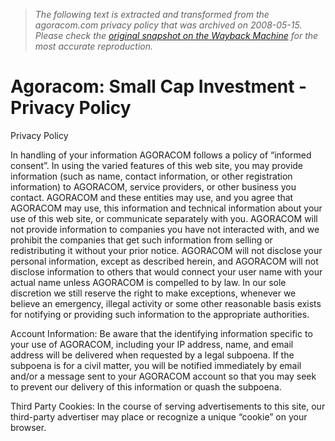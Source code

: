 > *The following text is extracted and transformed from the agoracom.com privacy policy that was archived on 2008-05-15. Please check the [original snapshot on the Wayback Machine](https://web.archive.org/web/20080515100442id_/http%3A//www.agoracom.com/privacy-policy) for the most accurate reproduction.*

# Agoracom: Small Cap Investment - Privacy Policy

Privacy Policy

In handling of your information AGORACOM follows a policy of “informed consent”. In using the varied features of this web site, you may provide information (such as name, contact information, or other registration information) to AGORACOM, service providers, or other business you contact. AGORACOM and these entities may use, and you agree that AGORACOM may use, this information and technical information about your use of this web site, or communicate separately with you. AGORACOM will not provide information to companies you have not interacted with, and we prohibit the companies that get such information from selling or redistributing it without your prior notice. AGORACOM will not disclose your personal information, except as described herein, and AGORACOM will not disclose information to others that would connect your user name with your actual name unless AGORACOM is compelled to by law. In our sole discretion we still reserve the right to make exceptions, whenever we believe an emergency, illegal activity or some other reasonable basis exists for notifying or providing such information to the appropriate authorities.

Account Information: Be aware that the identifying information specific to your use of AGORACOM, including your IP address, name, and email address will be delivered when requested by a legal subpoena. If the subpoena is for a civil matter, you will be notified immediately by email and/or a message sent to your AGORACOM account so that you may seek to prevent our delivery of this information or quash the subpoena.

Third Party Cookies: In the course of serving advertisements to this site, our third-party advertiser may place or recognize a unique “cookie” on your browser.
